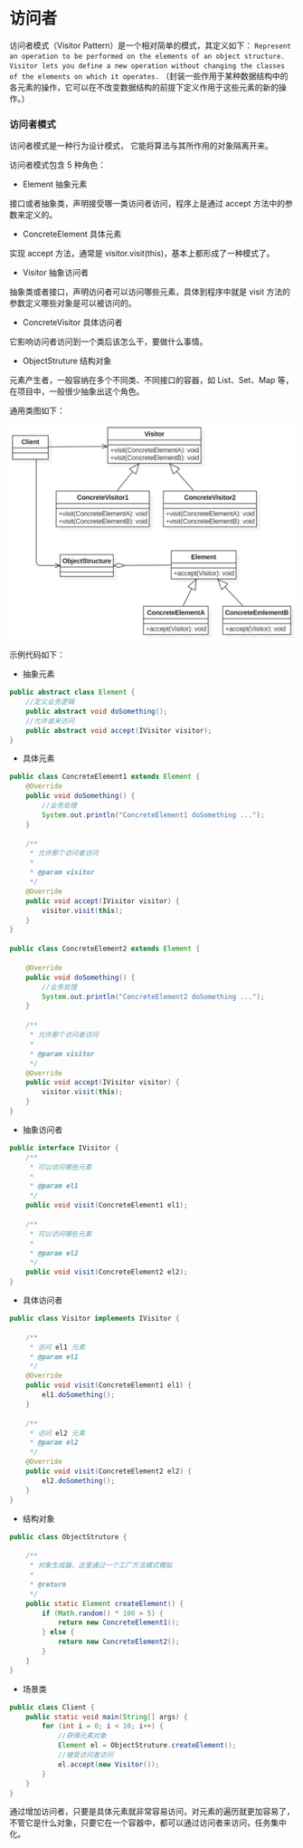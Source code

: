# 访问者

访问者模式（Visitor Pattern）是一个相对简单的模式，其定义如下：
`Represent an operation to be performed on the elements of an object structure. Visitor lets you define a new operation without changing the classes of the elements on which it operates.`
（封装一些作用于某种数据结构中的各元素的操作，它可以在不改变数据结构的前提下定义作用于这些元素的新的操作。）

### 访问者模式

访问者模式是一种行为设计模式， 它能将算法与其所作用的对象隔离开来。

访问者模式包含 5 种角色：

- Element 抽象元素

接口或者抽象类，声明接受哪一类访问者访问，程序上是通过 accept 方法中的参数来定义的。

- ConcreteElement 具体元素

实现 accept 方法，通常是 visitor.visit(this)，基本上都形成了一种模式了。

- Visitor 抽象访问者

抽象类或者接口，声明访问者可以访问哪些元素，具体到程序中就是 visit 方法的参数定义哪些对象是可以被访问的。

- ConcreteVisitor 具体访问者

它影响访问者访问到一个类后该怎么干，要做什么事情。

- ObjectStruture 结构对象

元素产生者，一般容纳在多个不同类、不同接口的容器，如 List、Set、Map 等，在项目中，一般很少抽象出这个角色。

通用类图如下：

<div align="left">
    <img src="https://github.com/lazecoding/Note/blob/main/images/pattern/访问者模式通用类图.png" width="600px">
</div>

示例代码如下：

- 抽象元素

```java
public abstract class Element {
    //定义业务逻辑
    public abstract void doSomething();
    //允许谁来访问
    public abstract void accept(IVisitor visitor);
}
```

- 具体元素

```java
public class ConcreteElement1 extends Element {
    @Override
    public void doSomething() {
        //业务处理
        System.out.println("ConcreteElement1 doSomething ...");
    }

    /**
     * 允许那个访问者访问
     *
     * @param visitor
     */
    @Override
    public void accept(IVisitor visitor) {
        visitor.visit(this);
    }
}

public class ConcreteElement2 extends Element {

    @Override
    public void doSomething() {
        //业务处理
        System.out.println("ConcreteElement2 doSomething ...");
    }

    /**
     * 允许那个访问者访问
     *
     * @param visitor
     */
    @Override
    public void accept(IVisitor visitor) {
        visitor.visit(this);
    }
}
```

- 抽象访问者

```java
public interface IVisitor {
    /**
     * 可以访问哪些元素
     *
     * @param el1
     */
    public void visit(ConcreteElement1 el1);

    /**
     * 可以访问哪些元素
     *
     * @param el2
     */
    public void visit(ConcreteElement2 el2);
}
```

- 具体访问者

```java
public class Visitor implements IVisitor {

    /**
     * 访问 el1 元素
     * @param el1
     */
    @Override
    public void visit(ConcreteElement1 el1) {
        el1.doSomething();
    }

    /**
     * 访问 el2 元素
     * @param el2
     */
    @Override
    public void visit(ConcreteElement2 el2) {
        el2.doSomething();
    }
}
```

- 结构对象

```java
public class ObjectStruture {

    /**
     * 对象生成器，这里通过一个工厂方法模式模拟
     *
     * @return
     */
    public static Element createElement() {
        if (Math.random() * 100 > 5) {
            return new ConcreteElement1();
        } else {
            return new ConcreteElement2();
        }
    }
}
```

- 场景类

```java
public class Client {
    public static void main(String[] args) {
        for (int i = 0; i < 10; i++) {
            //获得元素对象
            Element el = ObjectStruture.createElement();
            //接受访问者访问
            el.accept(new Visitor());
        }
    }
}
```

通过增加访问者，只要是具体元素就非常容易访问，对元素的遍历就更加容易了，不管它是什么对象，只要它在一个容器中，都可以通过访问者来访问，任务集中化。